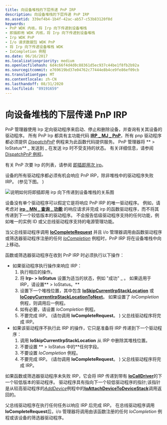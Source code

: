 ```yaml
---
title: 向设备堆栈的下层传递 PnP IRP
description: 向设备堆栈的下层传递 PnP IRP
ms.assetid: 339ef4b4-1b4f-42ac-ab57-c53b83120f0d
keywords:
- PnP WDK 内核，将 Irp 向下传递到设备堆栈
- 即插即用 WDK 内核，将 Irp 向下传递到设备堆栈
- Irp WDK PnP
- I/o 请求数据包 WDK PnP
- 将 Irp 向下传递设备堆栈 WDK
- IoCompletion 例程
ms.date: 06/16/2017
ms.localizationpriority: medium
ms.openlocfilehash: 6d4c66f4d4d0c88361d5ec937c44be1f8fb2b92a
ms.sourcegitcommit: e769619bd37e04762c77444e8b4ce9fe86ef09cb
ms.translationtype: MT
ms.contentlocale: zh-CN
ms.lasthandoff: 08/31/2020
ms.locfileid: "89191659"
---
```

# <a name="passing-pnp-irps-down-the-device-stack"></a>向设备堆栈的下层传递 PnP IRP





PnP 管理器使用 Irp 定向驱动程序来启动、停止和删除设备，并查询有关其设备的驱动程序。 所有 PnP Irp 都具有主功能代码 [**IRP \_ MJ \_ PnP**](./irp-mj-pnp.md)，所有 pnp 驱动程序都必须提供 [*DispatchPnP*](/windows-hardware/drivers/ddi/wdm/nc-wdm-driver_dispatch) 例程来为此函数代码提供服务。 PnP 管理器将 ** &gt; IoStatus** \_ 发送到 \_ 在发送 irp 时不受支持的状态。 有关详细信息，请参阅 [DispatchPnP 例程](dispatchpnp-routines.md)。

有关 PnP 次要 Irp 的列表，请参阅 [即插即用次 irp](plug-and-play-minor-irps.md)。

设备的所有驱动程序都必须有机会响应 PnP IRP，除非堆栈中的驱动程序失败 IRP。  (参见下图。 ) 

![说明如何将即插即用 irp 向下传递到设备堆栈的关系图](images/passpnp.png)

设备没有单个驱动程序可以假定它是将响应 PnP IRP 的唯一驱动程序。 例如，请考虑对 [**irp \_ MN \_ 查询 \_ 功能**](./irp-mn-query-capabilities.md) 的响应请求并完成 irp 的函数驱动程序，而不将其传递到下一个较低版本的驱动程序。 不会报告低级驱动程序支持的任何功能，例如唯一的实例 ID 或父总线驱动程序支持的电源管理功能。

当父总线驱动程序调用 [**IoCompleteRequest**](/windows-hardware/drivers/ddi/wdm/nf-wdm-iocompleterequest) 并且 i/o 管理器调用由函数驱动程序或筛选器驱动程序注册的任何 [*IoCompletion*](/windows-hardware/drivers/ddi/wdm/nc-wdm-io_completion_routine) 例程时，PnP IRP 将在设备堆栈中向上移动。

函数或筛选器驱动程序在收到 PnP IRP 时必须执行以下操作：

-   如果驱动程序执行操作来响应 IRP：
    1.  执行相应的操作。
    2.  将 **Irp- &gt; IoStatus** 设置为适当的状态，例如 "成功" \_ 。 如果适用于 IRP，请设置** &gt; IoStatus。**
    3.  设置下一个堆栈位置，其中包含 [**IoSkipCurrentIrpStackLocation**](./mm-bad-pointer.md) 或 [**IoCopyCurrentIrpStackLocationToNext**](/windows-hardware/drivers/ddi/wdm/nf-wdm-iocopycurrentirpstacklocationtonext)。 如果设置了 *IoCompletion* 例程，则调用后一例程。
    4.  如有必要，请设置 *IoCompletion* 例程。
    5.  不要完成 IRP。  (请勿调用 **IoCompleteRequest**。 ) 父总线驱动程序将完成 IRP。
-   如果该驱动程序不执行此 IRP 的操作，它只是准备将 IRP 传递到下一个驱动程序：
    1.  调用 **IoSkipCurrentIrpStackLocation** 从 IRP 中删除其堆栈位置。
    2.  不要设置 ** &gt; IoStatus 中的**任何字段。
    3.  不要设置 *IoCompletion* 例程。
    4.  不要完成 IRP。  (请勿调用 **IoCompleteRequest**。 ) 父总线驱动程序将完成 IRP。

如果函数或筛选器驱动程序未失败 IRP，它会将 IRP 传递到带有 [**IoCallDriver**](/windows-hardware/drivers/ddi/wdm/nf-wdm-iocalldriver)的下一个较低版本的驱动程序。 驱动程序具有指向下一个较低驱动程序的指针;该指针是从较高驱动程序的[*AddDevice*](/windows-hardware/drivers/ddi/wdm/nc-wdm-driver_add_device)例程中的[**IoAttachDeviceToDeviceStack**](/windows-hardware/drivers/ddi/wdm/nf-wdm-ioattachdevicetodevicestack)调用返回的。

父总线驱动程序在执行任何任务以响应 IRP 后完成 IRP。 在总线驱动程序调用 **IoCompleteRequest**后，i/o 管理器将调用由该函数注册的任何 *IoCompletion* 例程或该设备的筛选器驱动程序。

 

